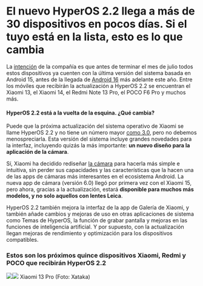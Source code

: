 # El nuevo HyperOS 2.2 llega a más de 30 dispositivos en pocos días. Si el tuyo está en la lista, esto es lo que cambia

La [intención](https://xiaomitime.com/xiaomi-to-roll-out-hyperos-2-2-to-30-devices-in-just-15-days-56375/) de la compañía es que antes de terminar el mes de julio todos estos dispositivos ya cuenten con la última versión del sistema basada en Android 15, antes de la llegada de [Android 16](https://www.xatakandroid.com/nuevo/nuevo-android-16-informacion) más adelante este año. Entre los móviles que recibirán la actualización a HyperOS 2.2 se encuentran el Xiaomi 13, el Xiaomi 14, el Redmi Note 13 Pro, el POCO F6 Pro y muchos más.

#### HyperOS 2.2 está a la vuelta de la esquina. ¿Qué cambia?

Puede que la próxima actualización del sistema operativo de Xiaomi se llame HyperOS 2.2 y no tiene un número mayor [como 3.0](https://www.xatakandroid.com/sistema-operativo/android-16-esta-llegando-a-primeros-xiaomi-hyperos-3-estos-moviles-que-reciben-actualizacion), pero no debemos menospreciarla. Esta versión del sistema incluye grandes novedades para la interfaz, incluyendo quizás la más importante: **un nuevo diseño para la aplicación de la cámara**.

Sí, Xiaomi ha decidido rediseñar [la cámara](https://www.mundoxiaomi.com/noticias/app-camara-moviles-xiaomi-ha-cambiado-a-bestia-gracias-a-hyperos-2-2-puedes-instalarla-tu-movil-mejorar-fotos-que-hace) para hacerla más simple e intuitiva, sin perder sus capacidades y las características que la hacen una de las apps de cámaras más interesantes en el ecosistema Android. La nueva app de cámara (versión 6.0) llegó por primera vez con el Xiaomi 15, pero ahora, gracias a la actualización, estará **disponible para muchos más modelos, y no solo aquellos con lentes Leica**.

HyperOS 2.2 también mejora la interfaz de la app de Galería de Xiaomi, y también añade cambios y mejoras de uso en otras aplicaciones de sistema como Temas de HyperOS, la función de grabar pantalla y mejoras en las funciones de inteligencia artificial. Y por supuesto, con la actualización llegan mejoras de rendimiento y optimización para los dispositivos compatibles.

### Estos son los próximos quince dispositivos Xiaomi, Redmi y POCO que recibirán HyperOS 2.2

![](https://images.weserv.nl/?url=https%3A%2F%2Fi.blogs.es%2Fb385a6%2Factu-hyperos-2%2F450_1000.jpeg&output=jpg&bg=white&default=te.legra.ph/file/47739019e1308864fdca0.png)![](https://images.weserv.nl/?url=https%3A%2F%2Fi.blogs.es%2Fb385a6%2Factu-hyperos-2%2F450_1000.jpeg&output=jpg&bg=white&default=te.legra.ph/file/47739019e1308864fdca0.png)
 Xiaomi 13 Pro (Foto: Xataka) 

